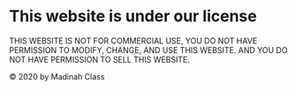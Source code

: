 # This website is under our license

THIS WEBSITE IS NOT FOR COMMERCIAL USE, YOU DO NOT HAVE PERMISSION TO MODIFY, CHANGE, AND USE THIS WEBSITE. AND YOU DO NOT HAVE PERMISSION TO SELL THIS WEBSITE.
  
© 2020 by Madinah Class
